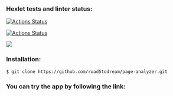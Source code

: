 ### Hexlet tests and linter status:
[![Actions Status](https://github.com/road5todream/python-project-83/workflows/hexlet-check/badge.svg)](https://github.com/road5todream/python-project-83/actions)

[![Actions Status](https://github.com/road5todream/python-project-83/workflows/linter-check/badge.svg)](https://github.com/road5todream/python-project-83/actions)

<a href="https://codeclimate.com/github/road5todream/page-analyzer/maintainability"><img src="https://api.codeclimate.com/v1/badges/a56c3aff43dc54cade9a/maintainability" /></a>

### Installation:

``$ git clone https://github.com/road5todream/page-analyzer.git``

### You can try the app by following the link:
